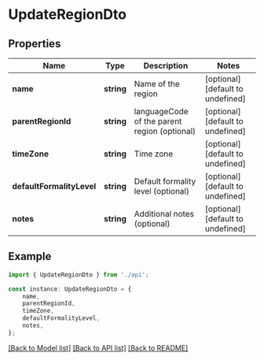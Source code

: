 # UpdateRegionDto


## Properties

Name | Type | Description | Notes
------------ | ------------- | ------------- | -------------
**name** | **string** | Name of the region | [optional] [default to undefined]
**parentRegionId** | **string** | languageCode of the parent region (optional) | [optional] [default to undefined]
**timeZone** | **string** | Time zone | [optional] [default to undefined]
**defaultFormalityLevel** | **string** | Default formality level (optional) | [optional] [default to undefined]
**notes** | **string** | Additional notes (optional) | [optional] [default to undefined]

## Example

```typescript
import { UpdateRegionDto } from './api';

const instance: UpdateRegionDto = {
    name,
    parentRegionId,
    timeZone,
    defaultFormalityLevel,
    notes,
};
```

[[Back to Model list]](../README.md#documentation-for-models) [[Back to API list]](../README.md#documentation-for-api-endpoints) [[Back to README]](../README.md)
